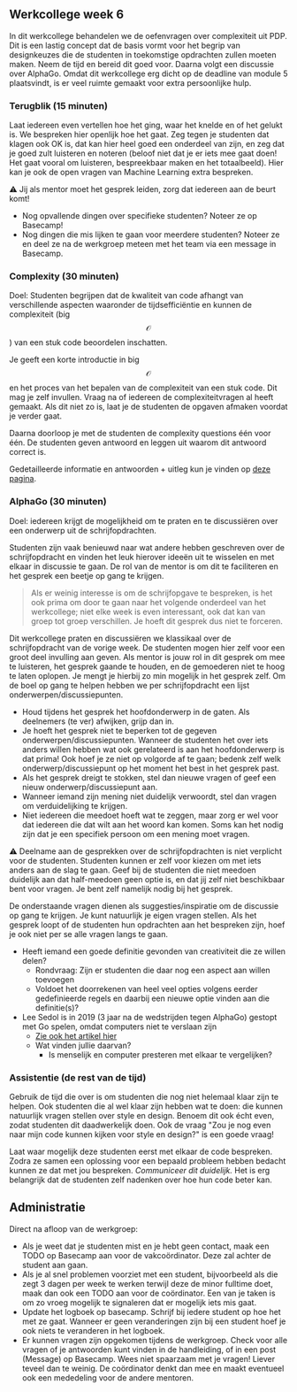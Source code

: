 ## Werkcollege week 6

In dit werkcollege behandelen we de oefenvragen over complexiteit uit PDP. Dit is een lastig concept dat de basis vormt voor het begrip van designkeuzes die de studenten in toekomstige opdrachten zullen moeten maken. Neem de tijd en bereid dit goed voor. Daarna volgt een discussie over AlphaGo. Omdat dit werkcollege erg dicht op de deadline van module 5 plaatsvindt, is er veel ruimte gemaakt voor extra persoonlijke hulp.

### Terugblik (15 minuten)

Laat iedereen even vertellen hoe het ging, waar het knelde en of het gelukt is. We bespreken hier openlijk hoe het gaat. Zeg tegen je studenten dat klagen ook OK is, dat kan hier heel goed een onderdeel van zijn, en zeg dat je goed zult luisteren en noteren (beloof niet dat je er iets mee gaat doen! Het gaat vooral om luisteren, bespreekbaar maken en het totaalbeeld). Hier kan je ook de open vragen van Machine Learning extra bespreken.

⚠️ Jij als mentor moet het gesprek leiden, zorg dat iedereen aan de beurt komt!

- Nog opvallende dingen over specifieke studenten? Noteer ze op Basecamp!
- Nog dingen die mis lijken te gaan voor meerdere studenten? Noteer ze en deel ze na de werkgroep meteen met het team via een message in Basecamp.

### Complexity (30 minuten)

Doel: Studenten begrijpen dat de kwaliteit van code afhangt van verschillende aspecten waaronder de tijdsefficiëntie en kunnen de complexiteit (big $$\mathcal{O}$$) van een stuk code beoordelen inschatten.

Je geeft een korte introductie in big $$\mathcal{O}$$ en het proces van het bepalen van de complexiteit van een stuk code. Dit mag je zelf invullen. Vraag na of iedereen de complexiteitvragen al heeft gemaakt. Als dit niet zo is, laat je de studenten de opgaven afmaken voordat je verder gaat.

Daarna doorloop je met de studenten de complexity questions één voor één. De studenten geven antwoord en leggen uit waarom dit antwoord correct is.

Gedetailleerde informatie en antwoorden + uitleg kun je vinden op [deze pagina](/week_6/complex).

### AlphaGo (30 minuten)

Doel: iedereen krijgt de mogelijkheid om te praten en te discussiëren over een onderwerp uit de schrijfopdrachten.

Studenten zijn vaak benieuwd naar wat andere hebben geschreven over de schrijfopdracht en vinden het leuk hierover ideeën uit te wisselen en met elkaar in discussie te gaan. De rol van de mentor is om dit te faciliteren en het gesprek een beetje op gang te krijgen.

> Als er weinig interesse is om de schrijfopgave te bespreken, is het ook prima om door te gaan naar het volgende onderdeel van het werkcollege; niet elke week is even interessant, ook dat kan van groep tot groep verschillen. Je hoeft dit gesprek dus niet te forceren.

Dit werkcollege praten en discussiëren we klassikaal over de schrijfopdracht van de vorige week. De studenten mogen hier zelf voor een groot deel invulling aan geven. Als mentor is jouw rol in dit gesprek om mee te luisteren, het gesprek gaande te houden, en de gemoederen niet te hoog te laten oplopen. Je mengt je hierbij zo min mogelijk in het gesprek zelf. Om de boel op gang te helpen hebben we per schrijfopdracht een lijst onderwerpen/discussiepunten.

- Houd tijdens het gesprek het hoofdonderwerp in de gaten. Als deelnemers (te ver) afwijken, grijp dan in.
- Je hoeft het gesprek niet te beperken tot de gegeven onderwerpen/discussiepunten. Wanneer de studenten het over iets anders willen hebben wat ook gerelateerd is aan het hoofdonderwerp is dat prima! Ook hoef je ze niet op volgorde af te gaan; bedenk zelf welk onderwerp/discussiepunt op het moment het best in het gesprek past.
- Als het gesprek dreigt te stokken, stel dan nieuwe vragen of geef een nieuw onderwerp/discussiepunt aan.
- Wanneer iemand zijn mening niet duidelijk verwoordt, stel dan vragen om verduidelijking te krijgen.
- Niet iedereen die meedoet hoeft wat te zeggen, maar zorg er wel voor dat iedereen die dat wilt aan het woord kan komen. Soms kan het nodig zijn dat je een specifiek persoon om een mening moet vragen.

⚠️ Deelname aan de gesprekken over de schrijfopdrachten is niet verplicht voor de studenten. Studenten kunnen er zelf voor kiezen om met iets anders aan de slag te gaan. Geef bij de studenten die niet meedoen duidelijk aan dat half-meedoen geen optie is, en dat jij zelf niet beschikbaar bent voor vragen. Je bent zelf namelijk nodig bij het gesprek.

De onderstaande vragen dienen als suggesties/inspiratie om de discussie op gang te krijgen. Je kunt natuurlijk je eigen vragen stellen. Als het gesprek loopt of de studenten hun opdrachten aan het bespreken zijn, hoef je ook niet per se alle vragen langs te gaan.

- Heeft iemand een goede definitie gevonden van creativiteit die ze willen delen?
    - Rondvraag: Zijn er studenten die daar nog een aspect aan willen toevoegen
    - Voldoet het doorrekenen van heel veel opties volgens eerder gedefinieerde regels en daarbij een nieuwe optie vinden aan die definitie(s)?
- Lee Sedol is in 2019 (3 jaar na de wedstrijden tegen AlphaGo) gestopt met Go spelen, omdat computers niet te verslaan zijn
    - [Zie ook het artikel hier](https://www.theverge.com/2019/11/27/20985260/ai-go-alphago-lee-se-dol-retired-deepmind-defeat)
    - Wat vinden jullie daarvan?
        - Is menselijk en computer presteren met elkaar te vergelijken?

### Assistentie (de rest van de tijd)

Gebruik de tijd die over is om studenten die nog niet helemaal klaar zijn te helpen. Ook studenten die al wel klaar zijn hebben wat te doen: die kunnen natuurlijk vragen stellen over style en design. Benoem dit ook écht even, zodat studenten dit daadwerkelijk doen. Ook de vraag "Zou je nog even naar mijn code kunnen kijken voor style en design?" is een goede vraag!

Laat waar mogelijk deze studenten eerst met elkaar de code bespreken. Zodra ze samen een oplossing voor een bepaald probleem hebben bedacht kunnen ze dat met jou bespreken. _Communiceer dit duidelijk._ Het is erg belangrijk dat de studenten zelf nadenken over hoe hun code beter kan.

## Administratie

Direct na afloop van de werkgroep:

- Als je weet dat je studenten mist en je hebt geen contact, maak een TODO op Basecamp aan voor de vakcoördinator. Deze zal achter de student aan gaan.
- Als je al snel problemen voorziet met een student, bijvoorbeeld als die zegt 3 dagen per week te werken terwijl deze de minor fulltime doet, maak dan ook een TODO aan voor de coördinator. Een van je taken is om zo vroeg mogelijk te signaleren dat er mogelijk iets mis gaat.
- Update het logboek op basecamp. Schrijf bij iedere student op hoe het met ze gaat. Wanneer er geen veranderingen zijn bij een student hoef je ook niets te veranderen in het logboek.
- Er kunnen vragen zijn opgekomen tijdens de werkgroep. Check voor alle vragen of je antwoorden kunt vinden in de handleiding, of in een post (Message) op Basecamp. Wees niet spaarzaam met je vragen! Liever teveel dan te weinig. De coördinator denkt dan mee en maakt eventueel ook een mededeling voor de andere mentoren.
